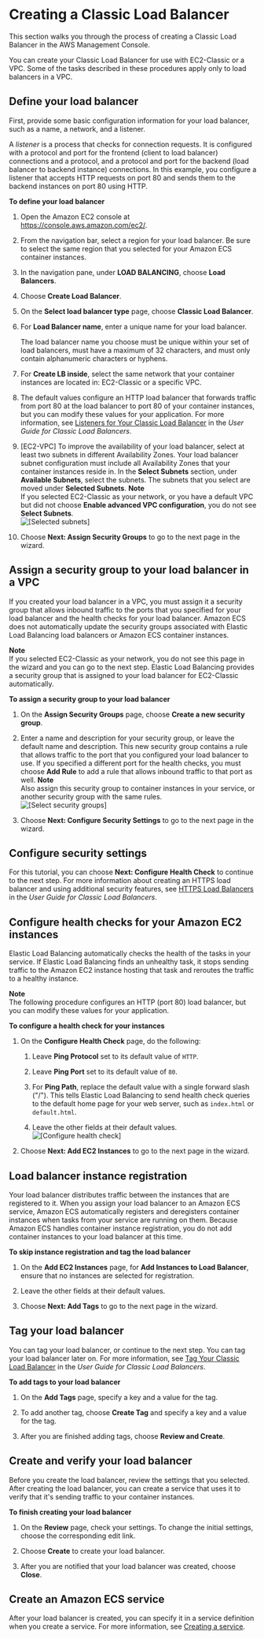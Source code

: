 # Creating a Classic Load Balancer<a name="create-standard-load-balancer"></a>

This section walks you through the process of creating a Classic Load Balancer in the AWS Management Console\.

You can create your Classic Load Balancer for use with EC2\-Classic or a VPC\. Some of the tasks described in these procedures apply only to load balancers in a VPC\.

## Define your load balancer<a name="define-load-balancer"></a>

First, provide some basic configuration information for your load balancer, such as a name, a network, and a listener\.

A *listener* is a process that checks for connection requests\. It is configured with a protocol and port for the frontend \(client to load balancer\) connections and a protocol, and a protocol and port for the backend \(load balancer to backend instance\) connections\. In this example, you configure a listener that accepts HTTP requests on port 80 and sends them to the backend instances on port 80 using HTTP\.

**To define your load balancer**

1. Open the Amazon EC2 console at [https://console\.aws\.amazon\.com/ec2/](https://console.aws.amazon.com/ec2/)\.

1. From the navigation bar, select a region for your load balancer\. Be sure to select the same region that you selected for your Amazon ECS container instances\.

1. In the navigation pane, under **LOAD BALANCING**, choose **Load Balancers**\.

1. Choose **Create Load Balancer**\.

1. On the **Select load balancer type** page, choose **Classic Load Balancer**\.

1. For **Load Balancer name**, enter a unique name for your load balancer\.

   The load balancer name you choose must be unique within your set of load balancers, must have a maximum of 32 characters, and must only contain alphanumeric characters or hyphens\.

1. For **Create LB inside**, select the same network that your container instances are located in: EC2\-Classic or a specific VPC\.

1. The default values configure an HTTP load balancer that forwards traffic from port 80 at the load balancer to port 80 of your container instances, but you can modify these values for your application\. For more information, see [Listeners for Your Classic Load Balancer](https://docs.aws.amazon.com/elasticloadbalancing/latest/classic/elb-listener-config.html) in the *User Guide for Classic Load Balancers*\.

1. \[EC2\-VPC\] To improve the availability of your load balancer, select at least two subnets in different Availability Zones\. Your load balancer subnet configuration must include all Availability Zones that your container instances reside in\. In the **Select Subnets** section, under **Available Subnets**, select the subnets\. The subnets that you select are moved under **Selected Subnets**\.
**Note**  
If you selected EC2\-Classic as your network, or you have a default VPC but did not choose **Enable advanced VPC configuration**, you do not see **Select Subnets**\.  
![\[Selected subnets\]](http://docs.aws.amazon.com/AmazonECS/latest/developerguide/images/AddInstanceVPC_SelectedSubnet.png)

1. Choose **Next: Assign Security Groups** to go to the next page in the wizard\.

## Assign a security group to your load balancer in a VPC<a name="select-vpc-security-group"></a>

If you created your load balancer in a VPC, you must assign it a security group that allows inbound traffic to the ports that you specified for your load balancer and the health checks for your load balancer\. Amazon ECS does not automatically update the security groups associated with Elastic Load Balancing load balancers or Amazon ECS container instances\.

**Note**  
If you selected EC2\-Classic as your network, you do not see this page in the wizard and you can go to the next step\. Elastic Load Balancing provides a security group that is assigned to your load balancer for EC2\-Classic automatically\.

**To assign a security group to your load balancer**

1. On the **Assign Security Groups** page, choose **Create a new security group**\.

1. Enter a name and description for your security group, or leave the default name and description\. This new security group contains a rule that allows traffic to the port that you configured your load balancer to use\. If you specified a different port for the health checks, you must choose **Add Rule** to add a rule that allows inbound traffic to that port as well\.
**Note**  
Also assign this security group to container instances in your service, or another security group with the same rules\.  
![\[Select security groups\]](http://docs.aws.amazon.com/AmazonECS/latest/developerguide/images/AddInstanceVPC_SGroups.png)

1. Choose **Next: Configure Security Settings** to go to the next page in the wizard\.

## Configure security settings<a name="configure-security-settings"></a>

For this tutorial, you can choose **Next: Configure Health Check** to continue to the next step\. For more information about creating an HTTPS load balancer and using additional security features, see [HTTPS Load Balancers](https://docs.aws.amazon.com/elasticloadbalancing/latest/classic/elb-https-load-balancers.html) in the *User Guide for Classic Load Balancers*\.

## Configure health checks for your Amazon EC2 instances<a name="configure-health-check"></a>

Elastic Load Balancing automatically checks the health of the tasks in your service\. If Elastic Load Balancing finds an unhealthy task, it stops sending traffic to the Amazon EC2 instance hosting that task and reroutes the traffic to a healthy instance\.

**Note**  
The following procedure configures an HTTP \(port 80\) load balancer, but you can modify these values for your application\.

**To configure a health check for your instances**

1. On the **Configure Health Check** page, do the following:

   1. Leave **Ping Protocol** set to its default value of `HTTP`\.

   1. Leave **Ping Port** set to its default value of `80`\.

   1. For **Ping Path**, replace the default value with a single forward slash \("/"\)\. This tells Elastic Load Balancing to send health check queries to the default home page for your web server, such as `index.html` or `default.html`\.

   1. Leave the other fields at their default values\.  
![\[Configure health check\]](http://docs.aws.amazon.com/AmazonECS/latest/developerguide/images/DefineLB_HealthCheck.png)

1. Choose **Next: Add EC2 Instances** to go to the next page in the wizard\.

## Load balancer instance registration<a name="register-instances"></a>

Your load balancer distributes traffic between the instances that are registered to it\. When you assign your load balancer to an Amazon ECS service, Amazon ECS automatically registers and deregisters container instances when tasks from your service are running on them\. Because Amazon ECS handles container instance registration, you do not add container instances to your load balancer at this time\.

**To skip instance registration and tag the load balancer**

1. On the **Add EC2 Instances** page, for **Add Instances to Load Balancer**, ensure that no instances are selected for registration\.

1. Leave the other fields at their default values\.

1. Choose **Next: Add Tags** to go to the next page in the wizard\.

## Tag your load balancer<a name="elb-add-tags"></a>

You can tag your load balancer, or continue to the next step\. You can tag your load balancer later on\. For more information, see [Tag Your Classic Load Balancer](https://docs.aws.amazon.com/elasticloadbalancing/latest/classic/add-remove-tags.html) in the *User Guide for Classic Load Balancers*\.

**To add tags to your load balancer**

1. On the **Add Tags** page, specify a key and a value for the tag\.

1. To add another tag, choose **Create Tag** and specify a key and a value for the tag\.

1. After you are finished adding tags, choose **Review and Create**\.

## Create and verify your load balancer<a name="verify-load-balancer"></a>

Before you create the load balancer, review the settings that you selected\. After creating the load balancer, you can create a service that uses it to verify that it's sending traffic to your container instances\.

**To finish creating your load balancer**

1. On the **Review** page, check your settings\. To change the initial settings, choose the corresponding edit link\.

1. Choose **Create** to create your load balancer\.

1. After you are notified that your load balancer was created, choose **Close**\.

## Create an Amazon ECS service<a name="load-balancer-create-service"></a>

After your load balancer is created, you can specify it in a service definition when you create a service\. For more information, see [Creating a service](create-service.md)\.